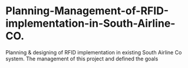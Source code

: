 # Planning-Management-of-RFID-implementation-in-South-Airline-CO.
Planning & designing of RFID implementation in existing South Airline Co system. The management of this project and defined the goals
